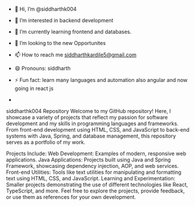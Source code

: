 - 👋 Hi, I’m @siddharthk004
- 👀 I’m interested in backend development
- 🌱 I’m currently learning frontend and databases.
- 💞️ I’m looking to the new Opportunites
- 📫 How to reach me siddharthkardile5@gmail.com
- 😄 Pronouns: siddharth
- ⚡ Fun fact: learn many languages and automation also angular and now going in react js

- 
siddharthk004 Repository
Welcome to my GitHub repository! Here, I showcase a variety of projects that reflect my passion for software development and my skills in programming languages and frameworks. From front-end development using HTML, CSS, and JavaScript to back-end systems with Java, Spring, and database management, this repository serves as a portfolio of my work.

Projects Include:
Web Development: Examples of modern, responsive web applications.
Java Applications: Projects built using Java and Spring Framework, showcasing dependency injection, AOP, and web services.
Front-end Utilities: Tools like text utilities for manipulating and formatting text using HTML, CSS, and JavaScript.
Learning and Experimentation: Smaller projects demonstrating the use of different technologies like React, TypeScript, and more.
Feel free to explore the projects, provide feedback, or use them as references for your own development.

<!---
siddharthk004/siddharthk004 is a ✨ special ✨ repository because its `README.md` (this file) appears on your GitHub profile.
You can click the Preview link to take a look at your changes.
--->
